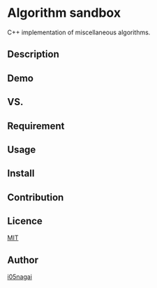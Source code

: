 Algorithm sandbox
====

C++ implementation of miscellaneous algorithms.

## Description

## Demo

## VS. 

## Requirement

## Usage

## Install

## Contribution

## Licence

[MIT](https://opensource.org/licenses/MIT)

## Author

[i05nagai](https://github.com/i05nagai)
